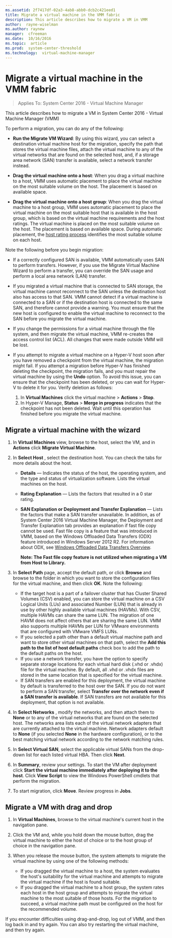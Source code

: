 ```yaml
---
ms.assetid: 2f7417df-02a3-4ab8-abb0-dcb2c421eed1
title: Migrate a virtual machine in the VMM fabric
description: This article describes how to migrate a VM in VMM
author:  rayne-wiselman
ms.author: raynew
manager:  cfreeman
ms.date:  10/16/2016
ms.topic:  article
ms.prod:  system-center-threshold
ms.technology:  virtual-machine-manager
---
```



# Migrate a virtual machine in the VMM fabric

>Applies To: System Center 2016 - Virtual Machine Manager


This article describes how to migrate a VM in System Center 2016 - Virtual Machine Manager (VMM)

To perform a migration, you can do any of the following:


-   **Run the Migrate VM Wizard**: By using this wizard, you can select a destination virtual machine host for the migration, specify the path that stores the virtual machine files, attach the virtual machine to any of the virtual networks that are found on the selected host, and, if a storage area network (SAN) transfer is available, select a network transfer instead.

-   **Drag the virtual machine onto a host**: When you drag a virtual machine to a host, VMM uses automatic placement to place the virtual machine on the most suitable volume on the host. The placement is based on available space.

-   **Drag the virtual machine onto a host group**: When you drag the virtual machine to a host group, VMM uses automatic placement to place the virtual machine on the most suitable host that is available in the host group, which is based on the virtual machine requirements and the host ratings. The virtual machine is placed on the most suitable volume on the host. The placement is based on available space. During automatic placement, the [host rating process](manage-vm-overview.md#host-ratings) identifies the most suitable volume on each host.

Note the following before you begin migration:

-   If a correctly configured SAN is available, VMM automatically uses SAN to perform transfers. However, if you use the Migrate Virtual Machine Wizard to perform a transfer, you can override the SAN usage and perform a local area network (LAN) transfer.
-   If you migrated a virtual machine that is connected to SAN storage, the virtual machine cannot reconnect to the SAN unless the destination host also has access to that SAN. VMM cannot detect if a virtual machine is connected to a SAN or if the destination host is connected to the same SAN, and therefore cannot provide a warning. You must ensure that the new host is configured to enable the virtual machine to reconnect to the SAN before you migrate the virtual machine.
-   If you change the permissions for a virtual machine through the file system, and then migrate the virtual machine, VMM re-creates the access control list (ACL). All changes that were made outside VMM will be lost.

-   If you attempt to migrate a virtual machine on a Hyper-V host soon after you have removed a checkpoint from the virtual machine, the migration might fail. If you attempt a migration before Hyper-V has finished deleting the checkpoint, the migration fails, and you must repair the virtual machine by using the **Undo** option. To avoid this issue, you can ensure that the checkpoint has been deleted, or you can wait for Hyper-V to delete it for you. Verify deletion as follows:

    1.  In **Virtual Machines** click the virtual machine >  **Actions** > **Stop**.
    2. In Hyper-V Manage, **Status** > **Merge in progress** indicates that the checkpoint has not been deleted. Wait until this operation has finished before you migrate the virtual machine.

## Migrate a virtual machine with the wizard

1. In **Virtual Machines** view, browse to the host, select the VM, and in **Actions** click **Migrate Virtual Machine**.
2. In **Select Host** , select the destination host. You can check the tabs for more details about the host.
	- **Details** — Indicates the status of the host, the operating system, and the type and status of virtualization software. Lists the virtual machines on the host.
	- **Rating Explanation** — Lists the factors that resulted in a 0 star rating.
	- **SAN Explanation or Deployment and Transfer Explanation** — Lists the factors that make a SAN transfer unavailable. In addition, as of System Center 2016 Virtual Machine Manager, the Deployment and Transfer Explanation tab provides an explanation if fast file copy cannot be used. Fast file copy is a feature that was introduced in VMM, based on the Windows Offloaded Data Transfers (ODX) feature introduced in Windows Server 2012 R2. For information about ODX, see [Windows Offloaded Data Transfers Overview](https://technet.microsoft.com/en-us/library/hh831375(v=ws.11).aspx).
	
    	**Note: The Fast file copy feature is not utilized when migrating a VM from Host to Library.** 
	 
3. In **Select Path** page, accept the default path, or click **Browse** and browse to the folder in which you want to store the configuration files for the virtual machine, and then click **OK**. Note the following:

    - If the target host is a part of a failover cluster that has Cluster Shared Volumes (CSV) enabled, you can store the virtual machine on a CSV Logical Units (LUs) and associated Number (LUN) that is already in use by other highly available virtual machines (HAVMs). With CSV, multiple HAVMs can share the same LUN. The migration of one HAVM does not affect others that are sharing the same LUN. VMM also supports multiple HAVMs per LUN for VMware environments that are configured with VMware VMFS LUNs.
    - If you selected a path other than a default virtual machine path and want to store other virtual machines on that path, select the **Add this path to the list of host default paths** check box to add the path to the default paths on the host.
    - If you use a network transfer, you have the option to specify separate storage locations for each virtual hard disk (.vhd or .vhdx) file for the virtual machine. By default, all .vhd or .vhdx files are stored in the same location that is specified for the virtual machine.
    - If SAN transfers are enabled for this deployment, the virtual machine by default is transferred to the host over the SAN. If you do not want to perform a SAN transfer, select **Transfer over the network even if a SAN transfer is available**. If SAN transfers are not available for this deployment, that option is not available.

4.  In **Select Networks** , modify the networks, and then attach them to **None** or to any of the virtual networks that are found on the selected host. The networks area lists each of the virtual network adapters that are currently attached to the virtual machine. Network adapters default to **None** (if you selected **None** in the hardware configuration), or to the best matching virtual network according to the network matching rules.
5.  In **Select Virtual SAN**, select the applicable virtual SANs from the drop-down list for each listed virtual HBA. Then click **Next**.
6.  In **Summary**, review your settings. To start the VM after deployment click **Start the virtual machine immediately after deploying it to the host**. Click **View Script** to view the Windows PowerShell cmdlets that perform the migration.
7. To start migration, click **Move**. Review progress in **Jobs**.


## Migrate a VM with drag and drop

1.  In **Virtual Machines**, browse to the virtual machine's current host in the navigation pane.
2.  Click the VM and, while you hold down the mouse button, drag the virtual machine to either the host of choice or to the host group of choice in the navigation pane.
3.  When you release the mouse button, the system attempts to migrate the virtual machine by using one of the following methods:

    -   If you dragged the virtual machine to a host, the system evaluates the host's suitability for the virtual machine and attempts to migrate the virtual machine if the host is found suitable.
    -   If you dragged the virtual machine to a host group, the system rates each host in the host group and attempts to migrate the virtual machine to the most suitable of those hosts. For the migration to succeed, a virtual machine path must be configured on the host for the recommended volume.

If you encounter difficulties using drag-and-drop, log out of VMM, and then log back in and try again. You can also try restarting the virtual machine, and then try again.
